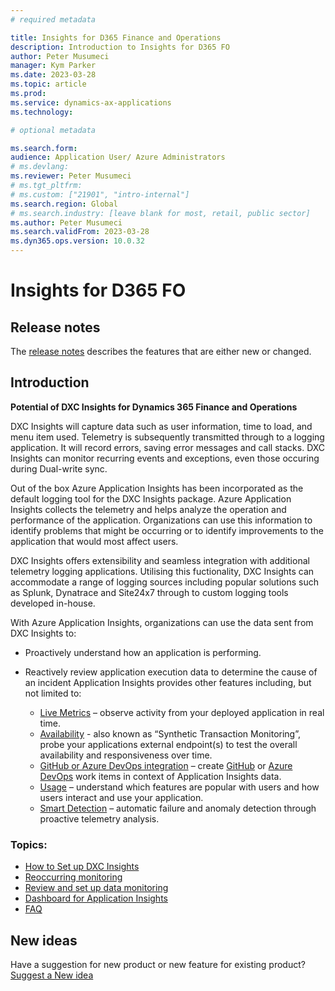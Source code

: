 ```yaml
---
# required metadata

title: Insights for D365 Finance and Operations
description: Introduction to Insights for D365 FO
author: Peter Musumeci
manager: Kym Parker
ms.date: 2023-03-28
ms.topic: article
ms.prod: 
ms.service: dynamics-ax-applications
ms.technology: 

# optional metadata

ms.search.form: 
audience: Application User/ Azure Administrators
# ms.devlang: 
ms.reviewer: Peter Musumeci
# ms.tgt_pltfrm: 
# ms.custom: ["21901", "intro-internal"]
ms.search.region: Global
# ms.search.industry: [leave blank for most, retail, public sector]
ms.author: Peter Musumeci
ms.search.validFrom: 2023-03-28
ms.dyn365.ops.version: 10.0.32
---
```


# Insights for D365 FO

## Release notes
The [release notes](Release-notes.md) describes the features that are either new or changed. 

## Introduction

**Potential of DXC Insights for Dynamics 365 Finance and Operations**

DXC Insights will capture data such as user information, time to load, and menu item used. Telemetry is subsequently transmitted through to a logging application. It will record errors, saving error messages and call stacks.  DXC Insights can monitor recurring events and exceptions, even those occuring during Dual-write sync.

Out of the box Azure Application Insights has been incorporated as the default logging tool for the DXC Insights package. Azure Application Insights collects the telemetry and helps analyze the operation and performance of the application. Organizations can use this information to identify problems that might be occurring or to identify improvements to the application that would most affect users.

DXC Insights offers extensibility and seamless integration with additional telemetry logging applications. Utilising this fuctionality,  DXC Insights can accommodate a range of logging sources including popular solutions such as Splunk, Dynatrace and Site24x7 through to custom logging tools developed in-house.

With Azure Application Insights, organizations can use the data sent from DXC Insights to:
- Proactively understand how an application is performing.  
  
- Reactively review application execution data to determine the cause of an incident
Application Insights provides other features including, but not limited to: <br>
    -  [Live Metrics](https://learn.microsoft.com/en-us/azure/azure-monitor/app/live-stream) – observe activity from your deployed application in real time.<br>
    - [Availability](https://learn.microsoft.com/en-us/azure/azure-monitor/app/availability-overview) - also known as “Synthetic Transaction Monitoring”, probe your applications external endpoint(s) to test the overall availability and responsiveness over time.<br>
    - [GitHub or Azure DevOps integration](https://learn.microsoft.com/en-us/azure/azure-monitor/app/work-item-integration) – create [GitHub](https://learn.microsoft.com/en-us/training/paths/github-administration-products/) or [Azure DevOps](https://learn.microsoft.com/en-us/azure/devops/) work items in context of Application Insights data.<br>
    - [Usage](https://learn.microsoft.com/en-us/azure/azure-monitor/app/usage-overview) – understand which features are popular with users and how users interact and use your application.<br>
  - [Smart Detection](https://learn.microsoft.com/en-us/azure/azure-monitor/app/proactive-diagnostics) – automatic failure and anomaly detection through proactive telemetry analysis.<br>


### Topics:<br>
- [How to Set up DXC Insights](../DXC-INSIGHTS/setup.md)
- [Reoccurring monitoring](../DXC-INSIGHTS/Reoccurring_monitoring.md)
- [Review and set up data monitoring](../DXC-INSIGHTS/Review_and_set_up_monitored_data.md)
- [Dashboard for Application Insights](../DXC-INSIGHTS/Dashboards.md)
- [FAQ](../DXC-INSIGHTS/FAQ.md)


## New ideas
Have a suggestion for new product or new feature for existing product? [Suggest a New idea](https://forms.office.com/r/U9twpSt3in)
